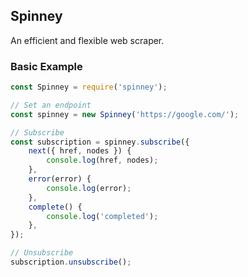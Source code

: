 ## Spinney

An efficient and flexible web scraper.

### Basic Example

```javascript
const Spinney = require('spinney');

// Set an endpoint
const spinney = new Spinney('https://google.com/');

// Subscribe
const subscription = spinney.subscribe({
	next({ href, nodes }) {
		console.log(href, nodes);
	},
	error(error) {
		console.log(error);
	},
	complete() {
		console.log('completed');
	},
});

// Unsubscribe
subscription.unsubscribe();
```
